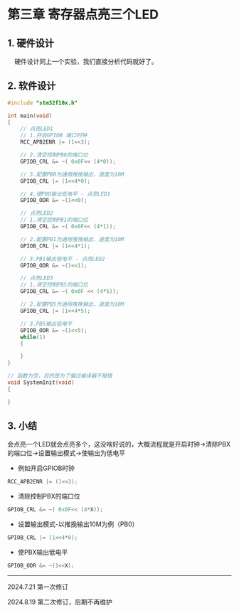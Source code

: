 # 第三章 寄存器点亮三个LED

## 1. 硬件设计

    硬件设计同上一个实验，我们直接分析代码就好了。

## 2. 软件设计

```c
#include "stm32f10x.h" 

int main(void)
{    
    // 点亮LED1
    // 1.开启GPIOB 端口时钟
    RCC_APB2ENR |= (1<<3);

    // 2.清空控制PB0的端口位
    GPIOB_CRL &= ~( 0x0F<< (4*0));    

    // 3.配置PB0为通用推挽输出，速度为10M
    GPIOB_CRL |= (1<<4*0);

    // 4.使PB0输出低电平 - 点亮LED1
    GPIOB_ODR &= ~(1<<0);

    // 点亮LED2
    // 1.清空控制PB1的端口位
    GPIOB_CRL &= ~( 0x0F<< (4*1));    

    // 2.配置PB1为通用推挽输出，速度为10M
    GPIOB_CRL |= (1<<4*1);

    // 3.PB1输出低电平 - 点亮LED2
    GPIOB_ODR &= ~(1<<1);

    // 点亮LED3
    // 1.清空控制PB5的端口位
    GPIOB_CRL &= ~( 0x0F << (4*5));

    // 2.配置PB5为通用推挽输出，速度为10M
    GPIOB_CRL |= (1<<4*5);

    // 3.PB5输出低电平
    GPIOB_ODR &= ~(1<<5);
    while(1)
    {

    }
}

// 函数为空，目的是为了骗过编译器不报错
void SystemInit(void)
{    

}
```

## 3. 小结

会点亮一个LED就会点亮多个，这没啥好说的，大概流程就是开启时钟->清除PBX的端口位->设置输出模式->使输出为低电平

- 例如开启GPIOB时钟

```c
RCC_APB2ENR |= (1<<3);
```

- 清除控制PBX的端口位

```c
GPIOB_CRL &= ~( 0x0F<< (4*X));
```

- 设置输出模式-以推挽输出10M为例（PB0）

```c
GPIOB_CRL |= (1<<4*0);
```

- 使PBX输出低电平

```c
GPIOB_ODR &= ~(1<<X);
```

---

2024.7.21 第一次修订

2024.8.19 第二次修订，后期不再维护
